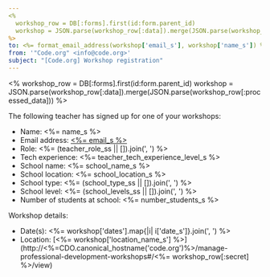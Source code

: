 ```yaml
---
<%
  workshop_row = DB[:forms].first(id:form.parent_id)
  workshop = JSON.parse(workshop_row[:data]).merge(JSON.parse(workshop_row[:processed_data]))
%>
to: <%= format_email_address(workshop['email_s'], workshop['name_s']) %>
from: '"Code.org" <info@code.org>'
subject: "[Code.org] Workshop registration"
---
```


<%
  workshop_row = DB[:forms].first(id:form.parent_id)
  workshop = JSON.parse(workshop_row[:data]).merge(JSON.parse(workshop_row[:processed_data]))
%>

The following teacher has signed up for one of your workshops:

- Name: <%= name_s %>
- Email address: [<%= email_s %>](<%= email_s %>)
- Role: <%= (teacher_role_ss || []).join(', ') %>
- Tech experience: <%= teacher_tech_experience_level_s %>
- School name: <%= school_name_s %>
- School location: <%= school_location_s %>
- School type: <%= (school_type_ss || []).join(', ') %>
- School level: <%= (school_levels_ss || []).join(', ') %>
- Number of students at school: <%= number_students_s %>

Workshop details:

- Date(s): <%= workshop['dates'].map{|i| i['date_s']}.join(', ') %>
- Location: [<%= workshop['location_name_s'] %>](http://<%=CDO.canonical_hostname('code.org')%>/manage-professional-development-workshops#/<%= workshop_row[:secret] %>/view)
